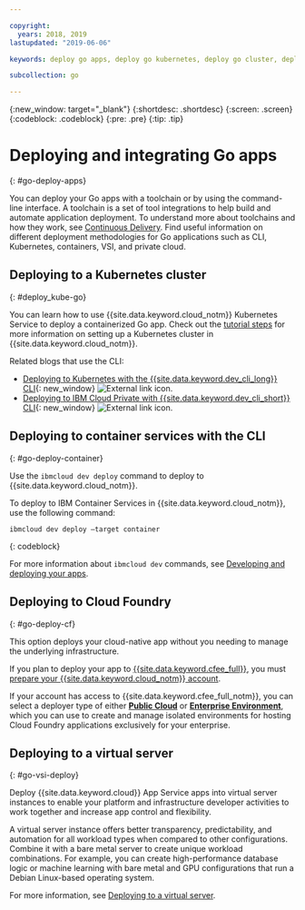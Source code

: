 ```yaml
---

copyright:
  years: 2018, 2019
lastupdated: "2019-06-06"

keywords: deploy go apps, deploy go kubernetes, deploy go cluster, deploy go cli, deploy go cloud foundry, go deploy virtual

subcollection: go

---
```


{:new_window: target="_blank"}
{:shortdesc: .shortdesc}
{:screen: .screen}
{:codeblock: .codeblock}
{:pre: .pre}
{:tip: .tip}

# Deploying and integrating Go apps
{: #go-deploy-apps}

You can deploy your Go apps with a toolchain or by using the command-line interface. A toolchain is a set of tool integrations to help build and automate application deployment. To understand more about toolchains and how they work, see [Continuous Delivery](/docs/services/ContinuousDelivery?topic=ContinuousDelivery-getting-started). Find useful information on different deployment methodologies for Go applications such as CLI, Kubernetes, containers, VSI, and private cloud.

## Deploying to a Kubernetes cluster
{: #deploy_kube-go}

You can learn how to use {{site.data.keyword.cloud_notm}} Kubernetes Service to deploy a containerized Go app. Check out the [tutorial steps](/docs/containers?topic=containers-cs_cluster_tutorial) for more information on setting up a Kubernetes cluster in {{site.data.keyword.cloud_notm}}.

Related blogs that use the CLI:
* [Deploying to Kubernetes with the {{site.data.keyword.dev_cli_long}} CLI](https://www.ibm.com/blogs/cloud-archive/2017/09/deploying-kubernetes-ibm-cloud-ibm-cloud-developer-tools-cli/){: new_window} ![External link icon](../icons/launch-glyph.svg "External link icon").
* [Deploying to IBM Cloud Private with {{site.data.keyword.dev_cli_short}} CLI](https://www.ibm.com/cloud/blog/deploying-ibm-cloud-private-ibm-cloud-developer-tools-cli){: new_window} ![External link icon](../icons/launch-glyph.svg "External link icon").

## Deploying to container services with the CLI
{: #go-deploy-container}

Use the `ibmcloud dev deploy` command to deploy to {{site.data.keyword.cloud_notm}}. 

To deploy to IBM Container Services in {{site.data.keyword.cloud_notm}}, use the following command:
```
ibmcloud dev deploy –target container 
```
{: codeblock}

For more information about `ibmcloud dev` commands, see [Developing and deploying your apps](/docs/cli?topic=cloud-cli-ibmcloud-cli).

## Deploying to Cloud Foundry
{: #go-deploy-cf}

This option deploys your cloud-native app without you needing to manage the underlying infrastructure.

If you plan to deploy your app to [{{site.data.keyword.cfee_full}}](/docs/cloud-foundry?topic=cloud-foundry-about), you must [prepare your {{site.data.keyword.cloud_notm}} account](/docs/cloud-foundry?topic=cloud-foundry-prepare).

If your account has access to {{site.data.keyword.cfee_full_notm}}, you can select a deployer type of either **[Public Cloud](/docs/cloud-foundry-public?topic=cloud-foundry-public-about-cf)** or **[Enterprise Environment](/docs/cloud-foundry-public?topic=cloud-foundry-public-cfee)**, which you can use to create and manage isolated environments for hosting Cloud Foundry applications exclusively for your enterprise.

## Deploying to a virtual server
{: #go-vsi-deploy}

Deploy {{site.data.keyword.cloud}} App Service apps into virtual server instances to enable your platform and infrastructure developer activities to work together and increase app control and flexibility.

A virtual server instance offers better transparency, predictability, and automation for all workload types when compared to other configurations. Combine it with a bare metal server to create unique workload combinations. For example, you can create high-performance database logic or machine learning with bare metal and GPU configurations that run a Debian Linux-based operating system.

For more information, see [Deploying to a virtual server](/docs/vsi?topic=virtual-servers-deploying-to-a-virtual-server).

